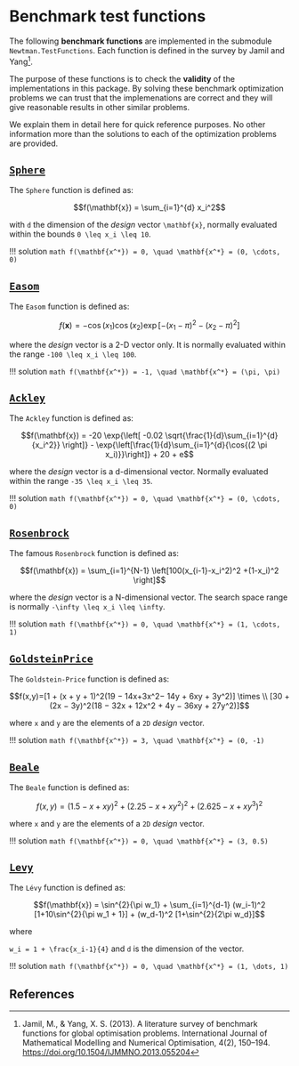 # Benchmark test functions

The following **benchmark functions** are implemented in the submodule `Newtman.TestFunctions`.
Each function is defined in the survey by Jamil and Yang[^1].

The purpose of these functions is to check the **validity** of the implementations in this
package. By solving these benchmark optimization problems we can trust that the implemenations
are correct and they will give reasonable results in other similar problems.

We explain them in detail here for quick reference purposes. No other information more than
the solutions to each of the optimization problems are provided.

## [`Sphere`](@ref)

The `Sphere` function is defined as:

```math
f(\mathbf{x}) = \sum_{i=1}^{d} x_i^2
```

with ``d`` the dimension of the _design_ vector ``\mathbf{x}``,
normally evaluated within the bounds ``0 \leq x_i \leq 10``.

!!! solution
    ```math
    f(\mathbf{x^*}) = 0, \quad \mathbf{x^*} = (0, \cdots, 0)
    ```

## [`Easom`](@ref)

The `Easom` function is defined as:

```math
f(\mathbf{x}) = -\cos{(x_1)} \cos{(x_2)} \exp{[-(x_1 - \pi)^2 - (x_2 - \pi)^2]}
```

where the _design_ vector is a 2-D vector only.
It is normally evaluated within the range ``-100 \leq x_i \leq 100``.

!!! solution
    ```math
    f(\mathbf{x^*}) = -1, \quad \mathbf{x^*} = (\pi, \pi)
    ```

## [`Ackley`](@ref)

The `Ackley` function is defined as:

```math
f(\mathbf{x}) = -20 \exp{\left[ -0.02 \sqrt{\frac{1}{d}\sum_{i=1}^{d}{x_i^2}} \right]}
- \exp{\left[\frac{1}{d}\sum_{i=1}^{d}{\cos{(2 \pi x_i)}}\right]} + 20 + e
```

where the _design_ vector is a d-dimensional vector.
Normally evaluated within the range ``-35 \leq x_i \leq 35``.

!!! solution
    ```math
    f(\mathbf{x^*}) = 0, \quad \mathbf{x^*} = (0, \cdots, 0)
    ```

## [`Rosenbrock`](@ref)

The famous `Rosenbrock` function is defined as:

```math
f(\mathbf{x}) = \sum_{i=1}^{N-1} \left[100(x_{i-1}-x_i^2)^2 +(1-x_i)^2 \right]
```

where the _design_ vector is a N-dimensional vector.
The search space range is normally ``-\infty \leq x_i \leq \infty``.

!!! solution
    ```math
    f(\mathbf{x^*}) = 0, \quad \mathbf{x^*} = (1, \cdots, 1)
    ```

## [`GoldsteinPrice`](@ref)

The `Goldstein-Price` function is defined as:

```math
f(x,y)=[1 + (x + y + 1)^2(19 − 14x+3x^2− 14y + 6xy + 3y^2)] \times \\
[30 + (2x − 3y)^2(18 − 32x + 12x^2 + 4y − 36xy + 27y^2)]
```

where ``x`` and ``y`` are the elements of a ``2D`` _design_ vector.

!!! solution
    ```math
    f(\mathbf{x^*}) = 3, \quad \mathbf{x^*} = (0, -1)
    ```

## [`Beale`](@ref)

The `Beale` function is defined as:

```math
f(x, y) = (1.5-x+xy)^2+(2.25-x+xy^2)^2+(2.625-x+xy^3)^2
```

where ``x`` and ``y`` are the elements of a ``2D`` _design_ vector.

!!! solution
    ```math
    f(\mathbf{x^*}) = 0, \quad \mathbf{x^*} = (3, 0.5)
    ```

## [`Levy`](@ref)

The `Lévy` function is defined as:

```math
f(\mathbf{x}) = \sin^{2}{\pi w_1} + \sum_{i=1}^{d-1} (w_i-1)^2 [1+10\sin^{2}{\pi w_1 + 1}]
+ (w_d-1)^2 [1+\sin^{2}{2\pi w_d}]
```

where

``w_i = 1 + \frac{x_i-1}{4}`` and ``d`` is the dimension of the vector.

!!! solution
    ```math
    f(\mathbf{x^*}) = 0, \quad \mathbf{x^*} = (1, \dots, 1)
    ```

## References

[^1]: Jamil, M., & Yang, X. S. (2013). A literature survey of benchmark functions for global optimisation problems. International Journal of Mathematical Modelling and Numerical Optimisation, 4(2), 150–194. https://doi.org/10.1504/IJMMNO.2013.055204